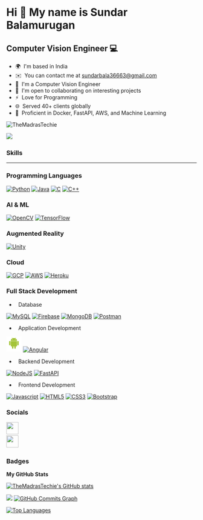 Hi 👋 My name is Sundar Balamurugan
=======================

Computer Vision Engineer 💻
-----------------------

* 🌍  I'm based in India  
* ✉️  You can contact me at [sundarbala36663@gmail.com](mailto:sundarbala36663@gmail.com)  
* 🧠  I'm a Computer Vision Engineer  
* 🤝  I'm open to collaborating on interesting projects  
* ⚡  Love for Programming  
* 🌐  Served 40+ clients globally  
* 🐳  Proficient in Docker, FastAPI, AWS, and Machine Learning  

<p align="left"> <img src="https://komarev.com/ghpvc/?username=TheMadrasTechie&label=Profile%20views&color=0e75b6&style=flat" alt="TheMadrasTechie" /> </p>

<a href="https://github.com/TheMadrasTechie" target="_blank" rel="noreferrer">
  <img src="https://img.shields.io/github/followers/TheMadrasTechie?logo=github&style=for-the-badge&color=0891b2&labelColor=1c1917" />
</a>

### Skills
-----------------------

### Programming Languages
<p align="left">
  <a href="https://www.python.org/" target="_blank" rel="noreferrer"><img src="https://raw.githubusercontent.com/danielcranney/readme-generator/main/public/icons/skills/python-colored.svg" width="40" height="40" alt="Python" /></a>	
  <a href="https://www.oracle.com/java/" target="_blank" rel="noreferrer"><img src="https://raw.githubusercontent.com/danielcranney/readme-generator/main/public/icons/skills/java-colored.svg" width="40" height="40" alt="Java" /></a>
  <a href="https://docs.microsoft.com/en-us/cpp/?view=msvc-170" target="_blank" rel="noreferrer"><img src="https://raw.githubusercontent.com/danielcranney/readme-generator/main/public/icons/skills/c-colored.svg" width="40" height="40" alt="C" /></a>
  <a href="https://docs.microsoft.com/en-us/cpp/?view=msvc-170" target="_blank" rel="noreferrer"><img src="https://raw.githubusercontent.com/danielcranney/readme-generator/main/public/icons/skills/cplusplus-colored.svg" width="40" height="40" alt="C++" /></a>
</p>

### AI & ML 
<p align="left">
  <a href="https://opencv.org/" target="_blank" rel="noreferrer"><img src="https://www.vectorlogo.zone/logos/opencv/opencv-icon.svg" alt="OpenCV" width="40" height="40"/></a> 
  <a href="https://www.tensorflow.org" target="_blank" rel="noreferrer"><img src="https://www.vectorlogo.zone/logos/tensorflow/tensorflow-icon.svg" alt="TensorFlow" width="40" height="40"/></a> 
</p>

### Augmented Reality 
<p align="left">
  <a href="https://unity.com/" target="_blank" rel="noreferrer"><img src="https://www.vectorlogo.zone/logos/unity3d/unity3d-icon.svg" alt="Unity" width="40" height="40"/></a> 
</p>

### Cloud
<p align="left">
  <a href="https://cloud.google.com" target="_blank" rel="noreferrer"><img src="https://www.vectorlogo.zone/logos/google_cloud/google_cloud-icon.svg" alt="GCP" width="40" height="40"/></a> 
  <a href="https://aws.amazon.com/" target="_blank" rel="noreferrer"><img src="https://www.vectorlogo.zone/logos/amazon_aws/amazon_aws-icon.svg" alt="AWS" width="40" height="40"/></a>
  <a href="https://www.heroku.com/" target="_blank" rel="noreferrer"><img src="https://raw.githubusercontent.com/danielcranney/readme-generator/main/public/icons/skills/heroku-colored.svg" width="40" height="40" alt="Heroku"/></a>
</p>

### Full Stack Development

*   Database  
<p align="left">
  <a href="https://www.mysql.com/" target="_blank" rel="noreferrer"><img src="https://raw.githubusercontent.com/danielcranney/readme-generator/main/public/icons/skills/mysql-colored.svg" width="40" height="40" alt="MySQL"/></a>
  <a href="https://firebase.google.com/" target="_blank" rel="noreferrer"><img src="https://www.vectorlogo.zone/logos/firebase/firebase-icon.svg" alt="Firebase" width="40" height="40"/></a>
  <a href="https://www.mongodb.com/" target="_blank" rel="noreferrer"><img src="https://raw.githubusercontent.com/danielcranney/readme-generator/main/public/icons/skills/mongodb-colored.svg" width="40" height="40" alt="MongoDB"/></a>
  <a href="https://postman.com" target="_blank" rel="noreferrer"><img src="https://www.vectorlogo.zone/logos/getpostman/getpostman-icon.svg" alt="Postman" width="40" height="40"/></a>
</p>

*   Application Development  
<p align="left">
  <a href="https://developer.android.com" target="_blank" rel="noreferrer"><img src="https://raw.githubusercontent.com/devicons/devicon/master/icons/android/android-original-wordmark.svg" alt="Android" width="40" height="40"/></a> 
  <a href="https://angular.io/" target="_blank" rel="noreferrer"><img src="https://raw.githubusercontent.com/danielcranney/readme-generator/main/public/icons/skills/angularjs-colored.svg" width="40" height="40" alt="Angular"/></a>
</p>

*   Backend Development  
<p align="left">
  <a href="https://nodejs.org/en/" target="_blank" rel="noreferrer"><img src="https://raw.githubusercontent.com/danielcranney/readme-generator/main/public/icons/skills/nodejs-colored.svg" width="40" height="40" alt="NodeJS"/></a>
  <a href="https://fastapi.tiangolo.com/" target="_blank" rel="noreferrer"><img src="https://fastapi.tiangolo.com/img/icon-white.svg" alt="FastAPI" width="40" height="40"/></a>
</p>

*   Frontend Development  
<p align="left">
  <a href="https://developer.mozilla.org/en-US/docs/Web/JavaScript" target="_blank" rel="noreferrer"><img src="https://raw.githubusercontent.com/danielcranney/readme-generator/main/public/icons/skills/javascript-colored.svg" width="40" height="40"alt="Javascript"/></a>
  <a href="https://developer.mozilla.org/en-US/docs/Glossary/HTML5" target="_blank" rel="noreferrer"><img src="https://raw.githubusercontent.com/danielcranney/readme-generator/main/public/icons/skills/html5-colored.svg" width="40" height="40" alt="HTML5"/></a>
  <a href="https://www.w3.org/TR/CSS/#css" target="_blank" rel="noreferrer"><img src="https://raw.githubusercontent.com/danielcranney/readme-generator/main/public/icons/skills/css3-colored.svg" width="40" height="40" alt="CSS3"/></a>
  <a href="https://getbootstrap.com/" target="_blank" rel="noreferrer"><img src="https://raw.githubusercontent.com/danielcranney/readme-generator/main/public/icons/skills/bootstrap-colored.svg" width="40" height="40" alt="Bootstrap"/></a>
</p>

### Socials

<a href="https://www.github.com/TheMadrasTechie" target="_blank" rel="noreferrer"><img src="https://raw.githubusercontent.com/danielcranney/readme-generator/main/public/icons/socials/github.svg" width="32" height="32" /></a>  
<a href="https://www.linkedin.com/in/sundar-balamurugan-76a50212a" target="_blank" rel="noreferrer"><img src="https://raw.githubusercontent.com/danielcranney/readme-generator/main/public/icons/socials/linkedin.svg" width="32" height="32" /></a>

### Badges

<b>My GitHub Stats</b>  

<a href="http://www.github.com/TheMadrasTechie"><img src="https://github-readme-stats.vercel.app/api?username=TheMadrasTechie&show_icons=true&hide=&count_private=true&title_color=0891b2&text_color=ffffff&icon_color=0891b2&bg_color=1c1917&hide_border=true" alt="TheMadrasTechie's GitHub stats" /></a>

<img src="https://github-readme-stats.vercel.app/api?username=TheMadrasTechie&show_icons=true&count_private=true" />


<a href="https://github.com/TheMadrasTechie">
  <img src="https://github-readme-activity-graph.cyclic.app/graph?username=TheMadrasTechie&bg_color=1c1917&color=ffffff&line=0891b2&point=ffffff&area=true&hide_border=true&custom_title=GitHub%20Commits%20Graph" alt="GitHub Commits Graph" />
</a>


<a href="https://github.com/TheMadrasTechie" align="left"><img src="https://github-readme-stats.vercel.app/api/top-langs/?username=TheMadrasTechie&langs_count=10&title_color=0891b2&text_color=ffffff&icon_color=0891b2&bg_color=1c1917&hide_border=true&locale=en&custom_title=Top%20Languages" alt="Top Languages" /></a>
